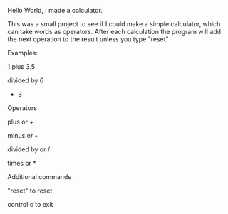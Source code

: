 Hello World, I made a calculator.

This was a small project to see if I could make a simple calculator, which can take words as operators.
After each calculation the program will add the next operation to the result unless you type "reset"

Examples:

1 plus 3.5

divided by 6

* 3

Operators

plus or +

minus or -

divided by or /

times or *


Additional commands

"reset" to reset

control c to exit

